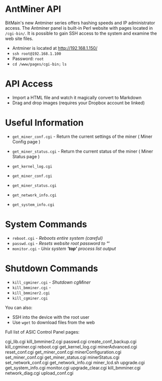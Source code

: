 # AntMiner API

BitMain's new Antminer series offers hashing speeds and IP administrator access. The Antminer panel is built-in Perl website with pages located in `/cgi-bin/`. It is possible to gain SSH access to the system and examine the web site files.
 - Antminer is located at http://192.168.1.150/
 - `ssh root@192.168.1.100`
 - Password: `root`
 - `cd /www/pages/cgi-bin;` `ls`

# API Access

  - Import a HTML file and watch it magically convert to Markdown
  - Drag and drop images (requires your Dropbox account be linked)

# Useful Information 
 - `get_miner_conf.cgi` - Return the current settings of the miner ( Miner Config page )
 - `get_miner_status.cgi` - Return the current status of the miner ( Miner Status page )


 - `get_kernel_log.cgi`
 - `get_miner_conf.cgi`
 - `get_miner_status.cgi`
 - `get_network_info.cgi`
 - `get_system_info.cgi`

# System Commands

- `reboot.cgi` - *Reboots entire system (careful)*
- `passwd.cgi` - *Resets website root password to **''***
- `monitor.cgi` - *Unix system **'top'** process list output* 

# Shutdown Commands
- `kill_cgminer.cgi` - *Shutdown cgMiner*
- `kill_bmminer.cgi` - 
- `kill_bmminer2.cgi` 
- `kill_cgminer.cgi`

You can also:
  - SSH into the device with the root user
  - Use `wget` to download files from the web



Full list of ASIC Control Panel pages:

cgi_lib.cgi             kill_bmminer2.cgi       passwd.cgi
create_conf_backup.cgi  kill_cgminer.cgi        reboot.cgi
get_kernel_log.cgi      minerAdvanced.cgi       reset_conf.cgi
get_miner_conf.cgi      minerConfiguration.cgi  set_miner_conf.cgi
get_miner_status.cgi    minerStatus.cgi         set_network_conf.cgi
get_network_info.cgi    miner_lcd.sh            upgrade.cgi
get_system_info.cgi     monitor.cgi             upgrade_clear.cgi
kill_bmminer.cgi        network_diag.cgi        upload_conf.cgi
